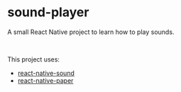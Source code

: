 # sound-player
A small React Native project to learn how to play sounds.

<br />

This project uses: <br />
- [react-native-sound](https://github.com/zmxv/react-native-sound)
- [react-native-paper](https://reactnativepaper.com/)
